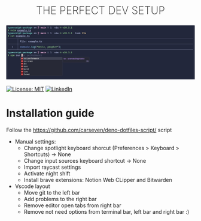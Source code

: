 <h2 style="
    text-align: center;
    font-weight:200;
    font-size: 28px;
    text-transform: uppercase;
">The perfect dev setup</h2>
<p align="center">
    <img src="terminal.jpeg"/>
</p>

[![License: MIT](https://img.shields.io/badge/License-MIT-yellow.svg)](https://opensource.org/licenses/MIT)
[![LinkedIn](https://img.shields.io/badge/Follow-linkedin-0077b5.svg?style=flat-square)](https://www.linkedin.com/in/carles-serra-vendrell/)

# Installation guide

Follow the https://github.com/carseven/deno-dotfiles-script/ script

- Manual settings:
  - Change spotlight keyboard shorcut (Preferences > Keyboard > Shortcuts) ->
    None
  - Change input sources keyboard shortcut -> None
  - Import raycast settings
  - Activate night shift
  - Install brave extensions: Notion Web CLipper and Bitwarden
- Vscode layout
  - Move git to the left bar
  - Add problems to the right bar
  - Remove editor open tabs from right bar
  - Remove not need options from terminal bar, left bar and right bar :)
